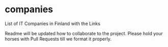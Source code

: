 # companies
List of IT Companies in Finland with the Links

Readme will be updated how to collaborate to the project. Please hold your horses with Pull Requests till we format it properly. 
